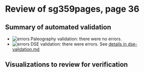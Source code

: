 # Review of sg359pages, page 36

## Summary of automated validation

-  ![errors](http://www.homermultitext.org/iipsrv?OBJ=IIP,1.0&FIF=/project/homer/pyramidal/deepzoom/hmt/vaimg/2017a/VA311RN_0481.tif&RGN=0.6043,0.2275,0.01013,0.008714&WID=50&CVT=JPEG) Paleography validation: there were no errors. 
-  ![errors](${sadImg}) DSE validation: there were errors.  See [details in dse-validation.md](./dse-validation.md)


## Visualizations to review for verification


